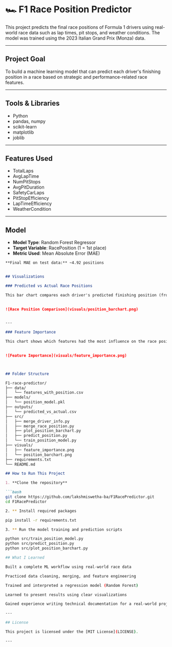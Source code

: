 # 🏎️ F1 Race Position Predictor

This project predicts the final race positions of Formula 1 drivers using real-world race data such as lap times, pit stops, and weather conditions. The model was trained using the 2023 Italian Grand Prix (Monza) data.

---

## Project Goal

To build a machine learning model that can predict each driver's finishing position in a race based on strategic and performance-related race features.

---

## Tools & Libraries

- Python
- pandas, numpy
- scikit-learn
- matplotlib
- joblib

---

## Features Used

- TotalLaps
- AvgLapTime
- NumPitStops
- AvgPitDuration
- SafetyCarLaps
- PitStopEfficiency
- LapTimeEfficiency
- WeatherCondition

---

## Model

- **Model Type**: Random Forest Regressor
- **Target Variable**: RacePosition (1 = 1st place)
- **Metric Used**: Mean Absolute Error (MAE)

```markdown
**Final MAE on test data:** ~4.92 positions


## Visualizations

### Predicted vs Actual Race Positions

This bar chart compares each driver's predicted finishing position (from the model) to their actual finishing position in the race.

  
![Race Position Comparison](visuals/position_barchart.png)


---

### Feature Importance

This chart shows which features had the most influence on the race position prediction model.

  
![Feature Importance](visuals/feature_importance.png)



## Folder Structure

F1-race-predictor/
├── data/
│   └── features_with_position.csv
├── models/
│   └── position_model.pkl
├── outputs/
│   └── predicted_vs_actual.csv
├── src/
│   ├── merge_driver_info.py
│   ├── merge_race_position.py
│   ├── plot_position_barchart.py
│   ├── predict_position.py
│   └── train_position_model.py 
├── visuals/
│   ├── feature_importance.png 
│   └── position_barchart.png
├── requirements.txt
└── README.md

## How to Run This Project

1. **Clone the repository**

```bash
git clone https://github.com/lakshmiswetha-ba/F1RacePredictor.git
cd F1RacePredictor

2. ** Install required packages

pip install -r requirements.txt

3. ** Run the model training and prediction scripts

python src/train_position_model.py
python src/predict_position.py
python src/plot_position_barchart.py

## What I Learned

Built a complete ML workflow using real-world race data

Practiced data cleaning, merging, and feature engineering

Trained and interpreted a regression model (Random Forest)

Learned to present results using clear visualizations

Gained experience writing technical documentation for a real-world project

---

## License

This project is licensed under the [MIT License](LICENSE).

---
